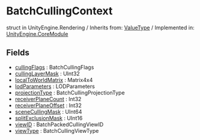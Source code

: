 # BatchCullingContext
struct in UnityEngine.Rendering
 / Inherits from: <a href="https://docs.unity3d.com/6000.2/Documentation/ScriptReference/ValueType.html">ValueType</a> / Implemented in: <a href="https://docs.unity3d.com/6000.2/Documentation/ScriptReference/UnityEngine.CoreModule.html">UnityEngine.CoreModule</a>

## Fields
- <a href="https://docs.unity3d.com/6000.2/Documentation/ScriptReference/BatchCullingContext-cullingFlags.html">cullingFlags</a> : BatchCullingFlags
- <a href="https://docs.unity3d.com/6000.2/Documentation/ScriptReference/BatchCullingContext-cullingLayerMask.html">cullingLayerMask</a> : UInt32
- <a href="https://docs.unity3d.com/6000.2/Documentation/ScriptReference/BatchCullingContext-localToWorldMatrix.html">localToWorldMatrix</a> : Matrix4x4
- <a href="https://docs.unity3d.com/6000.2/Documentation/ScriptReference/BatchCullingContext-lodParameters.html">lodParameters</a> : LODParameters
- <a href="https://docs.unity3d.com/6000.2/Documentation/ScriptReference/BatchCullingContext-projectionType.html">projectionType</a> : BatchCullingProjectionType
- <a href="https://docs.unity3d.com/6000.2/Documentation/ScriptReference/BatchCullingContext-receiverPlaneCount.html">receiverPlaneCount</a> : Int32
- <a href="https://docs.unity3d.com/6000.2/Documentation/ScriptReference/BatchCullingContext-receiverPlaneOffset.html">receiverPlaneOffset</a> : Int32
- <a href="https://docs.unity3d.com/6000.2/Documentation/ScriptReference/BatchCullingContext-sceneCullingMask.html">sceneCullingMask</a> : UInt64
- <a href="https://docs.unity3d.com/6000.2/Documentation/ScriptReference/BatchCullingContext-splitExclusionMask.html">splitExclusionMask</a> : UInt16
- <a href="https://docs.unity3d.com/6000.2/Documentation/ScriptReference/BatchCullingContext-viewID.html">viewID</a> : BatchPackedCullingViewID
- <a href="https://docs.unity3d.com/6000.2/Documentation/ScriptReference/BatchCullingContext-viewType.html">viewType</a> : BatchCullingViewType
